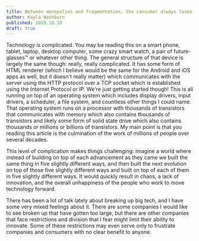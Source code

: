 ```yaml
---
title: Between monopolies and fragmentation, the consumer always loses.
author: Kayla Washburn
published: 2019.10.10
draft: true
---
```


Technology is complicated. You may be reading this on a smart phone, tablet, laptop,
desktop computer, some crazy smart watch, a pair of future-glasses™️ or whatever other
thing. The general structure of that device is largely the same though: really, really
complicated. It has some form of HTML renderer (which I believe would be the same for the
Android and iOS apps as well, but it doesn't really matter) which communicates with the
server using the HTTP protocol over a TCP socket which is established using the Internet
Protocol or IP. We're just getting started though! This is all running on top of an
operating system which includes display drivers, input drivers, a scheduler, a file
system, and countless other things I could name. That operating system runs on a processor
with thousands of transistors that communicates with memory which also contains thousands
of transistors and likely some form of solid state drive which also contains thousands or
millions or billions of transistors. My main point is that you reading this article is the
culmination of the work of millions of people over several decades.

This level of complication makes things challenging: imagine a world where instead of
building on top of each advancement as they came we built the same thing in five slightly
different ways, and then built the next evolution on top of those five slightly different
ways and built on top of each of them in five slightly different ways. It would quickly
result in chaos, a lack of innovation, and the overall unhappiness of the people who work
to move technology forward.

There has been a lot of talk lately about breaking up big tech, and I have some very mixed
feelings about it. There are some companies I would like to see broken up that have gotten
too large, but there are other companies that face restrictions and division that I fear
might limit their ability to innovate. Some of these restrictions may even serve only to
frustrate companies and consumers with no clear benefit to anyone.

